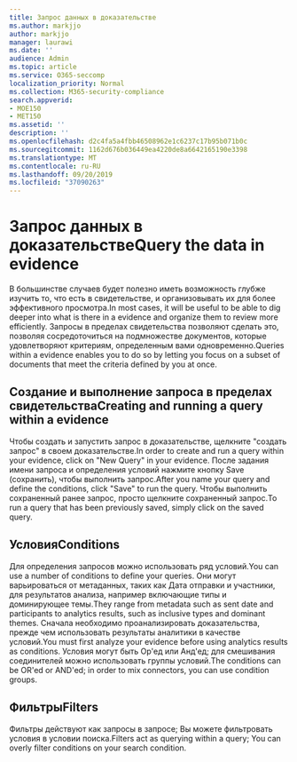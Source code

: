 ```yaml
---
title: Запрос данных в доказательстве
ms.author: markjjo
author: markjjo
manager: laurawi
ms.date: ''
audience: Admin
ms.topic: article
ms.service: O365-seccomp
localization_priority: Normal
ms.collection: M365-security-compliance
search.appverid:
- MOE150
- MET150
ms.assetid: ''
description: ''
ms.openlocfilehash: d2c4fa5a4fbb46508962e1c6237c17b95b071b0c
ms.sourcegitcommit: 1162d676b036449ea4220de8a6642165190e3398
ms.translationtype: MT
ms.contentlocale: ru-RU
ms.lasthandoff: 09/20/2019
ms.locfileid: "37090263"
---
```

# <a name="query-the-data-in-evidence"></a><span data-ttu-id="7253c-102">Запрос данных в доказательстве</span><span class="sxs-lookup"><span data-stu-id="7253c-102">Query the data in evidence</span></span>

<span data-ttu-id="7253c-103">В большинстве случаев будет полезно иметь возможность глубже изучить то, что есть в свидетельстве, и организовывать их для более эффективного просмотра.</span><span class="sxs-lookup"><span data-stu-id="7253c-103">In most cases, it will be useful to be able to dig deeper into what is there in a evidence and organize them to review more efficiently.</span></span> <span data-ttu-id="7253c-104">Запросы в пределах свидетельства позволяют сделать это, позволяя сосредоточиться на подмножестве документов, которые удовлетворяют критериям, определенным вами одновременно.</span><span class="sxs-lookup"><span data-stu-id="7253c-104">Queries within a evidence enables you to do so by letting you focus on a subset of documents that meet the criteria defined by you at once.</span></span>

## <a name="creating-and-running-a-query-within-a-evidence"></a><span data-ttu-id="7253c-105">Создание и выполнение запроса в пределах свидетельства</span><span class="sxs-lookup"><span data-stu-id="7253c-105">Creating and running a query within a evidence</span></span>

<span data-ttu-id="7253c-106">Чтобы создать и запустить запрос в доказательстве, щелкните "создать запрос" в своем доказательстве.</span><span class="sxs-lookup"><span data-stu-id="7253c-106">In order to create and run a query within your evidence, click on "New Query" in your evidence.</span></span> <span data-ttu-id="7253c-107">После задания имени запроса и определения условий нажмите кнопку Save (сохранить), чтобы выполнить запрос.</span><span class="sxs-lookup"><span data-stu-id="7253c-107">After you name your query and define the conditions, click "Save" to run the query.</span></span> <span data-ttu-id="7253c-108">Чтобы выполнить сохраненный ранее запрос, просто щелкните сохраненный запрос.</span><span class="sxs-lookup"><span data-stu-id="7253c-108">To run a query that has been previously saved, simply click on the saved query.</span></span>

## <a name="conditions"></a><span data-ttu-id="7253c-109">Условия</span><span class="sxs-lookup"><span data-stu-id="7253c-109">Conditions</span></span>

<span data-ttu-id="7253c-110">Для определения запросов можно использовать ряд условий.</span><span class="sxs-lookup"><span data-stu-id="7253c-110">You can use a number of conditions to define your queries.</span></span> <span data-ttu-id="7253c-111">Они могут варьироваться от метаданных, таких как Дата отправки и участники, для результатов анализа, например включающие типы и доминирующее темы.</span><span class="sxs-lookup"><span data-stu-id="7253c-111">They range from metadata such as sent date and participants to analytics results, such as inclusive types and dominant themes.</span></span> <span data-ttu-id="7253c-112">Сначала необходимо проанализировать доказательства, прежде чем использовать результаты аналитики в качестве условий.</span><span class="sxs-lookup"><span data-stu-id="7253c-112">You must first analyze your evidence before using analytics results as conditions.</span></span> <span data-ttu-id="7253c-113">Условия могут быть Ор'ед или Анд'ед; для смешивания соединителей можно использовать группы условий.</span><span class="sxs-lookup"><span data-stu-id="7253c-113">The conditions can be OR'ed or AND'ed; in order to mix connectors, you can use condition groups.</span></span>

## <a name="filters"></a><span data-ttu-id="7253c-114">Фильтры</span><span class="sxs-lookup"><span data-stu-id="7253c-114">Filters</span></span>
<span data-ttu-id="7253c-115">Фильтры действуют как запросы в запросе; Вы можете фильтровать условия в условии поиска.</span><span class="sxs-lookup"><span data-stu-id="7253c-115">Filters act as querying within a query; You can overly filter conditions on your search condition.</span></span>


